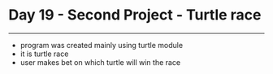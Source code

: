 # Day 19 - Second Project - Turtle race
***

- program was created mainly using turtle module
- it is turtle race
- user makes bet on which turtle will win the race